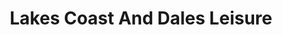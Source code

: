 ---
title: "Lakes Coast And Dales Leisure"
url: /carnforth/lakes-coast-and-dales-leisure/
shop: Wohnwagen
---
